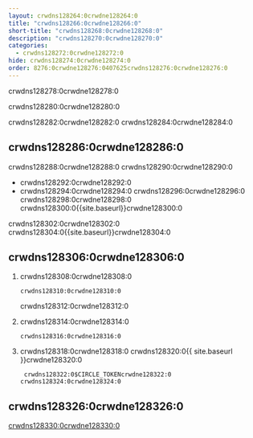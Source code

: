 ```yaml
---
layout: crwdns128264:0crwdne128264:0
title: "crwdns128266:0crwdne128266:0"
short-title: "crwdns128268:0crwdne128268:0"
description: "crwdns128270:0crwdne128270:0"
categories:
  - crwdns128272:0crwdne128272:0
hide: crwdns128274:0crwdne128274:0
order: 8276:0crwdne128276:0407625crwdns128276:0crwdne128276:0
---
```

crwdns128278:0crwdne128278:0

crwdns128280:0crwdne128280:0

crwdns128282:0crwdne128282:0 crwdns128284:0crwdne128284:0

## crwdns128286:0crwdne128286:0

crwdns128288:0crwdne128288:0 crwdns128290:0crwdne128290:0

* crwdns128292:0crwdne128292:0
* crwdns128294:0crwdne128294:0 crwdns128296:0crwdne128296:0 crwdns128298:0crwdne128298:0 crwdns128300:0{{site.baseurl}}crwdne128300:0

crwdns128302:0crwdne128302:0 crwdns128304:0{{site.baseurl}}crwdne128304:0

## crwdns128306:0crwdne128306:0

1. crwdns128308:0crwdne128308:0
    
    `crwdns128310:0crwdne128310:0`
    
    crwdns128312:0crwdne128312:0

2. crwdns128314:0crwdne128314:0
    
    `crwdns128316:0crwdne128316:0`

3. crwdns128318:0crwdne128318:0 crwdns128320:0{{ site.baseurl }}crwdne128320:0
    
        crwdns128322:0$CIRCLE_TOKENcrwdne128322:0 crwdns128324:0crwdne128324:0

## crwdns128326:0crwdne128326:0

[crwdns128330:0crwdne128330:0](crwdns128328:0{{site.baseurl}}crwdne128328:0)